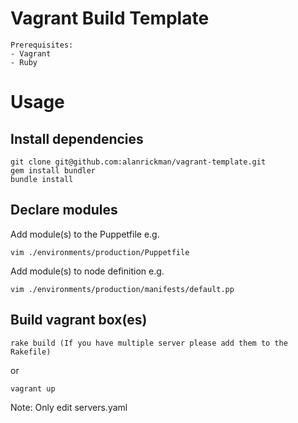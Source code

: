 # Vagrant Build Template 
```
Prerequisites:
- Vagrant
- Ruby
```

# Usage

## Install dependencies

```
git clone git@github.com:alanrickman/vagrant-template.git
gem install bundler
bundle install
```

## Declare modules

Add module(s) to the Puppetfile e.g.

```
vim ./environments/production/Puppetfile
```

Add module(s) to node definition e.g.

```
vim ./environments/production/manifests/default.pp
```

## Build vagrant box(es)

```
rake build (If you have multiple server please add them to the Rakefile)
```

or

```
vagrant up
```

Note: Only edit servers.yaml
